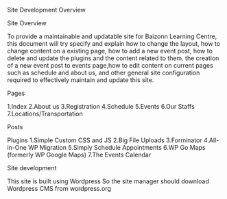 Site Development Overview


Site Overview

To provide a maintainable and updatable site for Baizonn Learning Centre, this document will try specify and explain how to change the layout, how to change content on a existing page, how to add a new event post, how to delete and update the plugins and the content related to them. the creation of a new event post to events page,how to edit content on current pages such as schedule and about us, and other general site configuration required to effectively  maintain and update this site.

Pages

1.Index
2.About us
3.Registration 
4.Schedule
5.Events
6.Our Staffs
7.Locations/Transportation 


Posts

Plugins
1.Simple Custom CSS and JS
2.Big File Uploads
3.Forminator
4.All-in-One WP Migration
5.Simply Schedule Appointments
6.WP Go Maps (formerly WP Google Maps)
7.The Events Calendar

Site development


This site is built using Wordpress
So the site manager should download Wordpress CMS from wordpress.org

